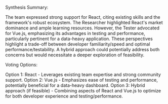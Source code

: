 Synthesis Summary:

The team expressed strong support for React, citing existing skills and the framework's robust ecosystem.  The Researcher highlighted React's market dominance and ample learning resources.  However, the Tester advocated for Vue.js, emphasizing its advantages in testing and performance, particularly pertinent for a data-heavy application.  These perspectives highlight a trade-off between developer familiarity/speed and optimal performance/testability. A hybrid approach could potentially address both concerns but would necessitate a deeper exploration of feasibility.

Voting Options:

Option 1: React - Leverages existing team expertise and strong community support.
Option 2: Vue.js - Emphasizes ease of testing and performance, potentially beneficial for a data-heavy dashboard.
Option 3: Hybrid approach (if feasible) - Combining aspects of React and Vue.js to optimize for both developer experience and testing/performance.